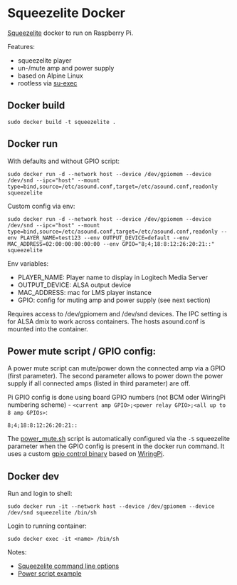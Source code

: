 # Squeezelite Docker

[Squeezelite](https://github.com/ralph-irving/squeezelite) docker to run on Raspberry Pi. 

Features:
* squeezelite player
* un-/mute amp and power supply
* based on Alpine Linux
* rootless via [su-exec](https://github.com/ncopa/su-exec)

## Docker build

```
sudo docker build -t squeezelite .
```

## Docker run

With defaults and without GPIO script:
```
sudo docker run -d --network host --device /dev/gpiomem --device /dev/snd --ipc="host" --mount type=bind,source=/etc/asound.conf,target=/etc/asound.conf,readonly squeezelite 
```

Custom config via env:
```
sudo docker run -d --network host --device /dev/gpiomem --device /dev/snd --ipc="host" --mount type=bind,source=/etc/asound.conf,target=/etc/asound.conf,readonly --env PLAYER_NAME=test123 --env OUTPUT_DEVICE=default --env MAC_ADDRESS=02:00:00:00:00:00 --env GPIO="8;4;18:8:12:26:20:21::" squeezelite
```
Env variables:
* PLAYER_NAME: Player name to display in Logitech Media Server
* OUTPUT_DEVICE: ALSA output device
* MAC_ADDRESS: mac for LMS player instance
* GPIO: config for muting amp and power supply (see next section)

Requires access to /dev/gpiomem and /dev/snd devices. The IPC setting is for ALSA dmix to work across containers. The hosts asound.conf is mounted into the container.

## Power mute script / GPIO config:

A power mute script can mute/power down the connected amp via a GPIO (first parameter). The second parameter allows to power down the power supply if all connected amps (listed in third parameter) are off.

Pi GPIO config is done using board GPIO numbers (not BCM oder WiringPi numbering scheme) - `<current amp GPIO>;<power relay GPIO>;<all up to 8 amp GPIOs>`:
```
8;4;18:8:12:26:20:21::
```

The [power_mute.sh](power_mute.sh) script is automatically configured via the `-S` squeezelite parameter when the GPIO config is present in the docker run command. 
It uses a custom [gpio control binary](gpio.c) based on [WiringPi](https://github.com/WiringPi/WiringPi).

## Docker dev

Run and login to shell:
```
sudo docker run -it --network host --device /dev/gpiomem --device /dev/snd squeezelite /bin/sh
```
Login to running container:
```
sudo docker exec -it <name> /bin/sh
```

Notes:
* [Squeezelite command line options](https://ralph-irving.github.io/squeezelite.html)
* [Power script example](https://github.com/ralph-irving/squeezelite/blob/master/tools/gpiopower.sh)
